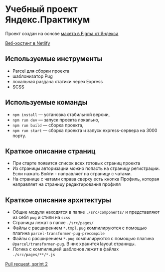 # Учебный проект Яндекс.Практикум

Проект создан на основе [макета в Figma от Яндекса](https://www.figma.com/file/24EUnEHGEDNLdOcxg7ULwV/Chat?node-id=0%3A1)

[Веб-хостинг в Netlify](https://vigilant-booth-8cb191.netlify.app/)

## Используемые инструменты

- Parcel для сборки проекта
- шаблонизатор Pug
- локальная раздача статики через Express
- SCSS

## Используемые команды

- `npm install` — установка стабильной версии,
- `npm run dev` — запуск проекта локально,
- `npm run build` — сборка проекта,
- `npm run start` — сборка проекта и запуск express-сервера на 3000 порту.


## Краткое описание страниц
- При старте появится список всех готовых страниц проекта
- Из страницы авторизации можно попасть на страницу регистрации. Если нажать Войти - направляет на страницу с чатами.
- На странице с чатами справа сверху есть кнопка Профиль, которая направляет на страницу редактирования профиля

## Краткое описание архитектуры
- Общие модули находятся в папке `./src/components/` и представляют из себя `pug` и стили на `scss`
- Страницы лежат в папке `./src/pages/`
- Файлы с расширением `*.tmpl.pug` компилируются с помощью плагина `parcel-transformer-pug-precompile`
- Файлы с расширением `*.pug` компилируются с помощью плагина `@parcel/transformer-pug`. В них хранится layout страницы.
- Логика с компиляцией шаблонов лежит в файлах `./src/pages/**/*.js`

[Pull request, sprint 2](https://github.com/frontendkk1/middle.messenger.praktikum.yandex/pull/2)